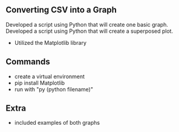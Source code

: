 ## Converting CSV into a Graph
Developed a script using Python that will create one basic graph.
Developed a script using Python that will create a superposed plot. 
- Utilized the Matplotlib library

## Commands
- create a virtual environment
- pip install Matplotlib
- run with "py (python filename)"

## Extra
- included examples of both graphs